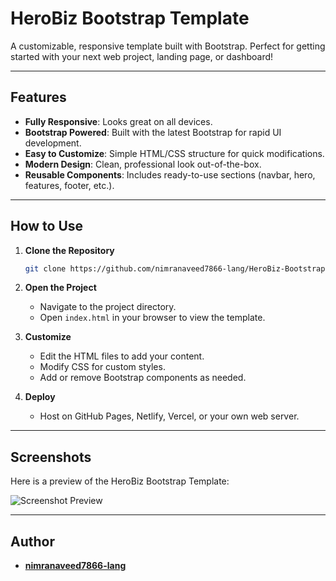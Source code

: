 # HeroBiz Bootstrap Template

A customizable, responsive template built with Bootstrap. Perfect for getting started with your next web project, landing page, or dashboard!

---

## Features

- **Fully Responsive**: Looks great on all devices.
- **Bootstrap Powered**: Built with the latest Bootstrap for rapid UI development.
- **Easy to Customize**: Simple HTML/CSS structure for quick modifications.
- **Modern Design**: Clean, professional look out-of-the-box.
- **Reusable Components**: Includes ready-to-use sections (navbar, hero, features, footer, etc.).

---

## How to Use

1. **Clone the Repository**
   ```sh
   git clone https://github.com/nimranaveed7866-lang/HeroBiz-Bootstrap-template.git
   ```

2. **Open the Project**
   - Navigate to the project directory.
   - Open `index.html` in your browser to view the template.

3. **Customize**
   - Edit the HTML files to add your content.
   - Modify CSS for custom styles.
   - Add or remove Bootstrap components as needed.

4. **Deploy**
   - Host on GitHub Pages, Netlify, Vercel, or your own web server.

---

## Screenshots

Here is a preview of the HeroBiz Bootstrap Template:

![Screenshot Preview](bootstrap-practice-herobiz-template-.png)

---

## Author

- **[nimranaveed7866-lang](https://github.com/nimranaveed7866-lang)**